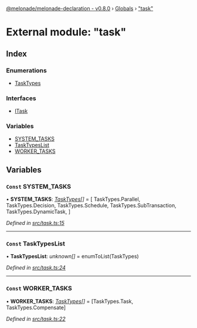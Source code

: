 [@melonade/melonade-declaration - v0.8.0](../README.md) › [Globals](../globals.md) › ["task"](_task_.md)

# External module: "task"

## Index

### Enumerations

* [TaskTypes](../enums/_task_.tasktypes.md)

### Interfaces

* [ITask](../interfaces/_task_.itask.md)

### Variables

* [SYSTEM_TASKS](_task_.md#const-system_tasks)
* [TaskTypesList](_task_.md#const-tasktypeslist)
* [WORKER_TASKS](_task_.md#const-worker_tasks)

## Variables

### `Const` SYSTEM_TASKS

• **SYSTEM_TASKS**: *[TaskTypes](../enums/_task_.tasktypes.md)[]* =  [
  TaskTypes.Parallel,
  TaskTypes.Decision,
  TaskTypes.Schedule,
  TaskTypes.SubTransaction,
  TaskTypes.DynamicTask,
]

*Defined in [src/task.ts:15](https://github.com/devit-tel/melonade-declaration/blob/26b2f11/src/task.ts#L15)*

___

### `Const` TaskTypesList

• **TaskTypesList**: *unknown[]* =  enumToList(TaskTypes)

*Defined in [src/task.ts:24](https://github.com/devit-tel/melonade-declaration/blob/26b2f11/src/task.ts#L24)*

___

### `Const` WORKER_TASKS

• **WORKER_TASKS**: *[TaskTypes](../enums/_task_.tasktypes.md)[]* =  [TaskTypes.Task, TaskTypes.Compensate]

*Defined in [src/task.ts:22](https://github.com/devit-tel/melonade-declaration/blob/26b2f11/src/task.ts#L22)*
